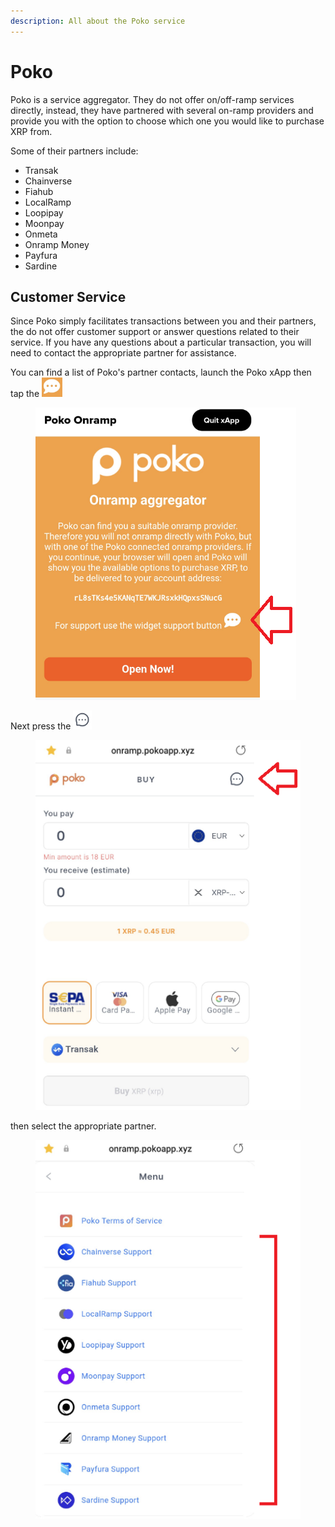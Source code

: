 ```yaml
---
description: All about the Poko service
---
```


# Poko

Poko is a service aggregator. They do not offer on/off-ramp services directly, instead, they have partnered with several on-ramp providers and provide you with the option to choose which one you would like to purchase XRP from.

Some of their partners include:

* Transak
* Chainverse
* Fiahub
* LocalRamp
* Loopipay
* Moonpay
* Onmeta
* Onramp Money
* Payfura
* Sardine

## Customer Service

Since Poko simply facilitates transactions between you and their partners, the do not offer customer support or answer questions related to their service. If you have any questions about a particular transaction, you will need to contact the appropriate partner for assistance.

You can find a list of Poko's partner contacts, launch the Poko xApp then tap the ![](<../../.gitbook/assets/image (1).png>)

<figure><img src="../../.gitbook/assets/Poko 1.png" alt=""><figcaption></figcaption></figure>

Next press the ![](<../../.gitbook/assets/image (9).png>)

<figure><img src="../../.gitbook/assets/Poko 2.png" alt=""><figcaption></figcaption></figure>

then select the appropriate partner.

<figure><img src="../../.gitbook/assets/Poko 3.png" alt=""><figcaption></figcaption></figure>

&#x20;
